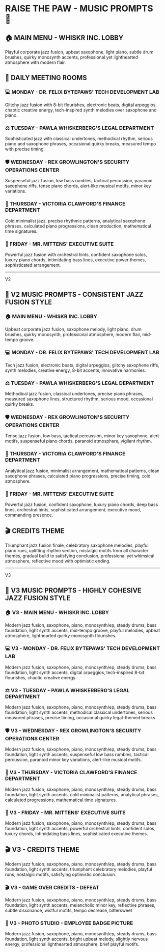 # RAISE THE PAW - MUSIC PROMPTS 🎵

## 🏠 MAIN MENU - WHISKR INC. LOBBY
Playful corporate jazz fusion, upbeat saxophone, light piano, subtle drum brushes, quirky monosynth accents, professional yet lighthearted atmosphere with modern flair.

## 📅 DAILY MEETING ROOMS

### 💻 MONDAY - DR. FELIX BYTEPAWS' TECH DEVELOPMENT LAB
Glitchy jazz fusion with 8-bit flourishes, electronic beats, digital arpeggios, chaotic creative energy, tech-inspired synth melodies over saxophone and piano.

### ⚖️ TUESDAY - PAWLA WHISKERBERG'S LEGAL DEPARTMENT
Sophisticated jazz with classical undertones, methodical rhythm, serious piano and saxophone phrases, occasional quirky breaks, measured tempo with precise timing.

### 🛡️ WEDNESDAY - REX GROWLINGTON'S SECURITY OPERATIONS CENTER
Suspenseful jazz fusion, low bass rumbles, tactical percussion, paranoid saxophone riffs, tense piano chords, alert-like musical motifs, minor key variations.

### 💼 THURSDAY - VICTORIA CLAWFORD'S FINANCE DEPARTMENT
Cold minimalist jazz, precise rhythmic patterns, analytical saxophone phrases, calculated piano progressions, clean production, mathematical time signatures.

### 🔱 FRIDAY - MR. MITTENS' EXECUTIVE SUITE
Powerful jazz fusion with orchestral hints, confident saxophone solos, luxury piano chords, intimidating bass lines, executive power themes, sophisticated arrangement.

----

V2 
## 🎵 V2 MUSIC PROMPTS - CONSISTENT JAZZ FUSION STYLE

### 🏠 MAIN MENU - WHISKR INC. LOBBY
Upbeat corporate jazz fusion, saxophone melody, light piano, drum brushes, quirky monosynth, professional atmosphere, modern flair, mid-tempo groove.

### 💻 MONDAY - DR. FELIX BYTEPAWS' TECH DEVELOPMENT LAB
Tech jazz fusion, electronic beats, digital arpeggios, glitchy saxophone riffs, synth melodies, creative energy, 8-bit accents, innovative harmonies.

### ⚖️ TUESDAY - PAWLA WHISKERBERG'S LEGAL DEPARTMENT
Methodical jazz fusion, classical undertones, precise piano phrases, measured saxophone lines, structured rhythm, serious mood, occasional quirky breaks.

### 🛡️ WEDNESDAY - REX GROWLINGTON'S SECURITY OPERATIONS CENTER
Tense jazz fusion, low bass, tactical percussion, minor key saxophone, alert motifs, suspenseful piano chords, paranoid atmosphere, vigilant rhythm.

### 💼 THURSDAY - VICTORIA CLAWFORD'S FINANCE DEPARTMENT
Analytical jazz fusion, minimalist arrangement, mathematical patterns, clean saxophone phrases, calculated piano progressions, precise timing, cold atmosphere.

### 🔱 FRIDAY - MR. MITTENS' EXECUTIVE SUITE
Powerful jazz fusion, confident saxophone, luxury piano chords, deep bass lines, orchestral hints, sophisticated arrangement, executive mood, commanding presence.

## 🎬 CREDITS THEME
Triumphant jazz fusion finale, celebratory saxophone melodies, playful piano runs, uplifting rhythm section, nostalgic motifs from all character themes, gradual build to satisfying conclusion, professional yet whimsical atmosphere, reflective mood with optimistic ending.

----
V3
## 🎵 V3 MUSIC PROMPTS - HIGHLY COHESIVE JAZZ FUSION STYLE

### 🏠 V3 - MAIN MENU - WHISKR INC. LOBBY
Modern jazz fusion, saxophone, piano, monosynth/ep, steady drums, bass foundation, light synth accents, mid-tempo groove, playful melodies, upbeat atmosphere, lighthearted quirky monosynth flourishes.

### 💻 V3 - MONDAY - DR. FELIX BYTEPAWS' TECH DEVELOPMENT LAB
Modern jazz fusion, saxophone, piano, monosynth/ep, steady drums, bass foundation, light synth accents, digital arpeggios, tech-inspired 8-bit flourishes, chaotic creative energy.

### ⚖️ V3 - TUESDAY - PAWLA WHISKERBERG'S LEGAL DEPARTMENT
Modern jazz fusion, saxophone, piano, monosynth/ep, steady drums, bass foundation, light synth accents, methodical classical undertones, serious measured phrases, precise timing, occasional quirky legal-themed breaks.

### 🛡️ V3 - WEDNESDAY - REX GROWLINGTON'S SECURITY OPERATIONS CENTER
Modern jazz fusion, saxophone, piano, monosynth/ep, steady drums, bass foundation, light synth accents, suspenseful low bass rumbles, tactical percussion, paranoid minor key variations, alert-like musical motifs.

### 💼 V3 - THURSDAY - VICTORIA CLAWFORD'S FINANCE DEPARTMENT
Modern jazz fusion, saxophone, piano, monosynth/ep, steady drums, bass foundation, light synth accents, cold minimalist patterns, analytical phrases, calculated progressions, mathematical time signatures.

### 🔱 V3 - FRIDAY - MR. MITTENS' EXECUTIVE SUITE
Modern jazz fusion, saxophone, piano, monosynth/ep, steady drums, bass foundation, light synth accents, powerful orchestral hints, confident solos, luxury chords, intimidating bass lines, sophisticated executive themes.

## 🎬 V3 - CREDITS THEME
Modern jazz fusion, saxophone, piano, monosynth/ep, steady drums, bass foundation, light synth accents, triumphant celebratory melodies, playful runs, nostalgic motifs, satisfying optimistic conclusion.

### 🎬 V3 - GAME OVER CREDITS - DEFEAT
Modern jazz fusion, saxophone, piano, monosynth/ep, steady drums, bass foundation, light synth accents, melancholic minor key, reflective phrases, subtle dissonance, wistful motifs, tempo decrease, bittersweet

### 📸 V3 - PHOTO STUDIO - EMPLOYEE BADGE PICTURE
Modern jazz fusion, saxophone, piano, monosynth/ep, steady drums, bass foundation, light synth accents, bright upbeat melody, slightly nervous energy, professional lighthearted atmosphere, brief playful motifs.

